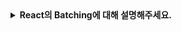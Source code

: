 <details>
  <summary><strong>React의 Batching에 대해 설명해주세요.</strong></summary>

<br>

## 배치(Batching)
- 성능 향상을 위해 여러 상태(state) 업데이트를 하나의 리렌더링으로 묶어 처리하는 방법
- React 18 이후 createRoot API를 활용하여 배치 처리가 기본적으로 활성화됨.

#### React 18 이전 버전
```javascript
// React 17에서:
function handleClick() {
  setCount(c => c + 1); // 이벤트 핸들러 내부: 배칭 적용됨
  setFlag(f => !f);     // 배칭 적용됨 (한 번의 렌더링)
}

setTimeout(() => {
  setCount(c => c + 1); // React 외부 환경: 배칭 적용 안됨
  setFlag(f => !f);     // 배칭 적용 안됨 (두 번의 렌더링 발생)
}, 1000);
```
- 이벤트 핸들러 내부에서만 배치 처리가 수행되었음.
- Promise, setTimeout()과 같은 요소는 배치를 위해 따로 메서드를 구현했어야 했음.

#### React 18 이후

- 자동 배칭 도입되어 여러 상태 업데이트에서 배칭이 적용됨.
- Promise 내부, setTimeout(), setInterval(), 이벤트 핸들러 등 모든 곳에서 가능.

### 배치 처리 동작 순서

1. 각 상태의 업데이트를 대기열 큐에 추가
2. 이벤트 루프에서 대기열에 있는 모든 업데이트를 처리
3. 모든 업데이트가 처리되면 단일 렌더링 사이클을 시작

----

➕ **추가 질문) 배치 처리를 피해야 하는 경우는 어떻게 하나요?**

DOM 측정을 위해 즉시 상태 업데이트를 반영해야 하는 경우, 배치 없이 렌더링된 상태로 다음 함수를 실행해야 할 때, `flushSync()`를 사용할 수 있다.

```javascript
import { flushSync } from 'react-dom';

function handleClick() {
  // 첫 번째 업데이트를 즉시 처리
  flushSync(() => {
    setCounter(c => c + 1);
  });
  // 이 시점에서 DOM이 이미 업데이트되었음
  
  // 두 번째 업데이트도 즉시 처리
  flushSync(() => {
    setFlag(f => !f);
  });
  // DOM이 다시 업데이트되었음
}
```

이 함수는 콜백 내의 모든 업데이트를 즉시 처리하도록 하기 때문에 성능에 부정적일 수 있으니 꼭 필요한 경우에만 사용해야 한다.

</details>
